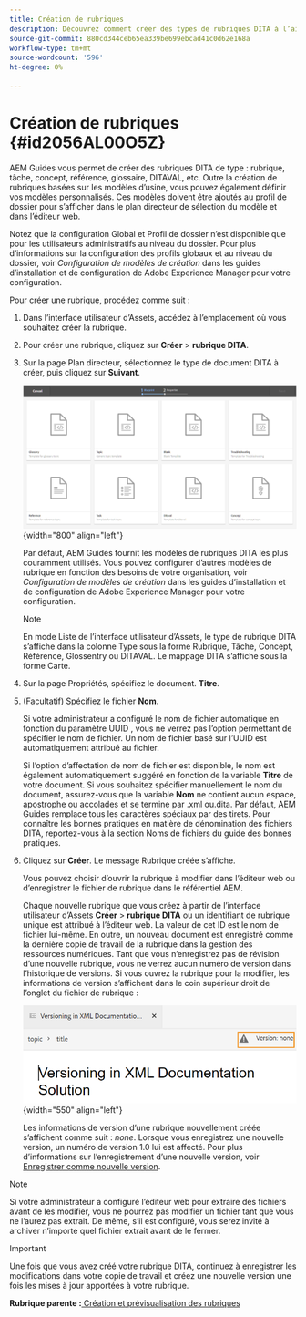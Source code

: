 ```yaml
---
title: Création de rubriques
description: Découvrez comment créer des types de rubriques DITA à l’aide de modèles personnalisés dans l’éditeur web des AEM Guides.
source-git-commit: 880cd344ceb65ea339be699ebcad41c0d62e168a
workflow-type: tm+mt
source-wordcount: '596'
ht-degree: 0%

---
```


# Création de rubriques {#id2056AL00O5Z}

AEM Guides vous permet de créer des rubriques DITA de type : rubrique, tâche, concept, référence, glossaire, DITAVAL, etc. Outre la création de rubriques basées sur les modèles d’usine, vous pouvez également définir vos modèles personnalisés. Ces modèles doivent être ajoutés au profil de dossier pour s’afficher dans le plan directeur de sélection du modèle et dans l’éditeur web.

Notez que la configuration Global et Profil de dossier n’est disponible que pour les utilisateurs administratifs au niveau du dossier. Pour plus d’informations sur la configuration des profils globaux et au niveau du dossier, voir *Configuration de modèles de création* dans les guides d’installation et de configuration de Adobe Experience Manager pour votre configuration.

Pour créer une rubrique, procédez comme suit :

1. Dans l’interface utilisateur d’Assets, accédez à l’emplacement où vous souhaitez créer la rubrique.

1. Pour créer une rubrique, cliquez sur **Créer** \> **rubrique DITA**.

1. Sur la page Plan directeur, sélectionnez le type de document DITA à créer, puis cliquez sur **Suivant**.

   ![](images/create_dita_topic.png){width="800" align="left"}

   Par défaut, AEM Guides fournit les modèles de rubriques DITA les plus couramment utilisés. Vous pouvez configurer d’autres modèles de rubrique en fonction des besoins de votre organisation, voir *Configuration de modèles de création* dans les guides d’installation et de configuration de Adobe Experience Manager pour votre configuration.

   >[!NOTE]
   >
   > En mode Liste de l’interface utilisateur d’Assets, le type de rubrique DITA s’affiche dans la colonne Type sous la forme Rubrique, Tâche, Concept, Référence, Glossentry ou DITAVAL. Le mappage DITA s’affiche sous la forme Carte.

1. Sur la page Propriétés, spécifiez le document. **Titre**.

1. \(Facultatif\) Spécifiez le fichier **Nom**.

   Si votre administrateur a configuré le nom de fichier automatique en fonction du paramètre UUID , vous ne verrez pas l’option permettant de spécifier le nom de fichier. Un nom de fichier basé sur l’UUID est automatiquement attribué au fichier.

   Si l’option d’affectation de nom de fichier est disponible, le nom est également automatiquement suggéré en fonction de la variable **Titre** de votre document. Si vous souhaitez spécifier manuellement le nom du document, assurez-vous que la variable **Nom** ne contient aucun espace, apostrophe ou accolades et se termine par .xml ou.dita. Par défaut, AEM Guides remplace tous les caractères spéciaux par des tirets. Pour connaître les bonnes pratiques en matière de dénomination des fichiers DITA, reportez-vous à la section Noms de fichiers du guide des bonnes pratiques.

1. Cliquez sur **Créer**. Le message Rubrique créée s’affiche.

   Vous pouvez choisir d’ouvrir la rubrique à modifier dans l’éditeur web ou d’enregistrer le fichier de rubrique dans le référentiel AEM.

   Chaque nouvelle rubrique que vous créez à partir de l’interface utilisateur d’Assets **Créer** \> **rubrique DITA** ou un identifiant de rubrique unique est attribué à l’éditeur web. La valeur de cet ID est le nom de fichier lui-même. En outre, un nouveau document est enregistré comme la dernière copie de travail de la rubrique dans la gestion des ressources numériques. Tant que vous n’enregistrez pas de révision d’une nouvelle rubrique, vous ne verrez aucun numéro de version dans l’historique de versions. Si vous ouvrez la rubrique pour la modifier, les informations de version s’affichent dans le coin supérieur droit de l’onglet du fichier de rubrique :

   ![](images/topic-version-none_cs.png){width="550" align="left"}

   Les informations de version d’une rubrique nouvellement créée s’affichent comme suit : *none*. Lorsque vous enregistrez une nouvelle version, un numéro de version 1.0 lui est affecté. Pour plus d’informations sur l’enregistrement d’une nouvelle version, voir [Enregistrer comme nouvelle version](web-editor-features.md#save-as-new-version-id209ME400GXA).


>[!NOTE]
>
> Si votre administrateur a configuré l’éditeur web pour extraire des fichiers avant de les modifier, vous ne pourrez pas modifier un fichier tant que vous ne l’aurez pas extrait. De même, s’il est configuré, vous serez invité à archiver n’importe quel fichier extrait avant de le fermer.

>[!IMPORTANT]
>
> Une fois que vous avez créé votre rubrique DITA, continuez à enregistrer les modifications dans votre copie de travail et créez une nouvelle version une fois les mises à jour apportées à votre rubrique.

**Rubrique parente :**[ Création et prévisualisation des rubriques](create-preview-topics.md)
